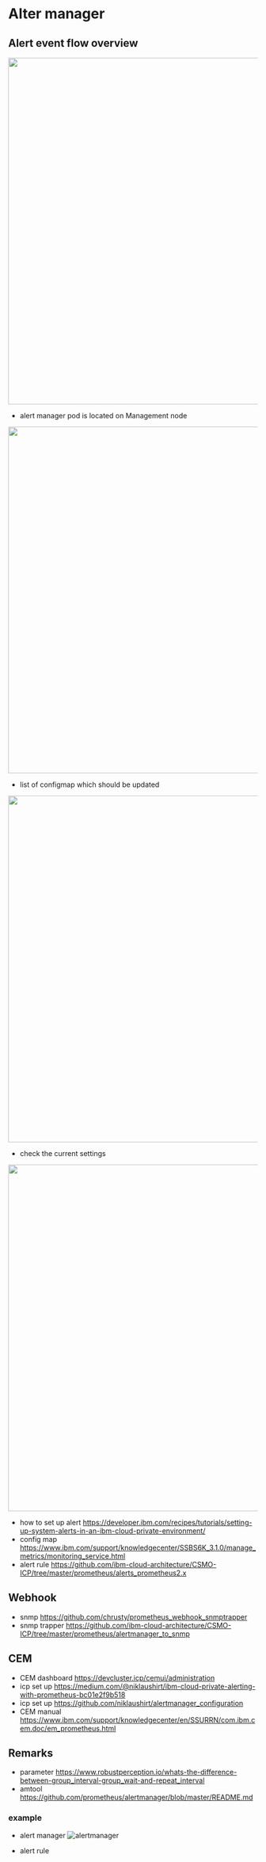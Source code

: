 # Alter manager

## Alert event flow overview      
<p align="center" >
<img width=700 src="https://github.com/moreal70/IBM-Cloud-Private-useful-infomation/blob/master/images/alert-process.jpg">
</p>

- alert manager pod is located on Management node
<p align="center" >
<img width=700 src="https://github.com/moreal70/IBM-Cloud-Private-useful-infomation/blob/master/images/alert-manager-pod.jpg">
</p>

- list of configmap which should be updated
<p align="center" >
<img width=700 src="https://github.com/moreal70/IBM-Cloud-Private-useful-infomation/blob/master/images/alert-manager-configmap.jpg">
</p>

- check the current settings
<p align="center" >
<img width=700 src="https://github.com/moreal70/IBM-Cloud-Private-useful-infomation/blob/master/images/alert-manager-portal.jpg">
</p>

- how to set up alert	https://developer.ibm.com/recipes/tutorials/setting-up-system-alerts-in-an-ibm-cloud-private-environment/
- config map	https://www.ibm.com/support/knowledgecenter/SSBS6K_3.1.0/manage_metrics/monitoring_service.html
- alert rule	https://github.com/ibm-cloud-architecture/CSMO-ICP/tree/master/prometheus/alerts_prometheus2.x

## Webhook
- snmp	https://github.com/chrusty/prometheus_webhook_snmptrapper
- snmp trapper 	https://github.com/ibm-cloud-architecture/CSMO-ICP/tree/master/prometheus/alertmanager_to_snmp

## CEM
- CEM dashboard	https://devcluster.icp/cemui/administration
- icp set up	https://medium.com/@niklaushirt/ibm-cloud-private-alerting-with-prometheus-bc01e2f9b518
- icp set up	https://github.com/niklaushirt/alertmanager_configuration
- CEM manual	https://www.ibm.com/support/knowledgecenter/en/SSURRN/com.ibm.cem.doc/em_prometheus.html

## Remarks
- parameter	https://www.robustperception.io/whats-the-difference-between-group_interval-group_wait-and-repeat_interval
- amtool	https://github.com/prometheus/alertmanager/blob/master/README.md

### example
- alert manager
![alertmanager](https://github.com/moreal70/IBM-Cloud-Private-useful-infomation/blob/master/files/alert-manager.yaml)

- alert rule
~~~

~~~
